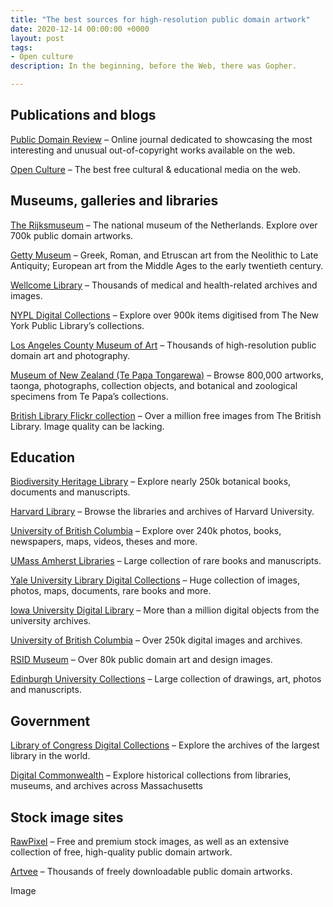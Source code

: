 ```yaml
---
title: "The best sources for high-resolution public domain artwork"
date: 2020-12-14 00:00:00 +0000
layout: post
tags:
- Open culture
description: In the beginning, before the Web, there was Gopher. 

---
```


## Publications and blogs
[Public Domain Review](https://publicdomainreview.org) – Online journal dedicated to showcasing the most interesting and unusual out-of-copyright works available on the web.
 
[Open Culture](https://www.openculture.com) – The best free cultural & educational media on the web.

## Museums, galleries and libraries
[The Rijksmuseum](http://rijksmuseum.nl) – The national museum of the Netherlands. Explore over 700k public domain artworks.

[Getty Museum](http://www.getty.edu) – Greek, Roman, and Etruscan art from the Neolithic to Late Antiquity; European art from the Middle Ages to the early twentieth century.

[Wellcome Library](https://wellcomelibrary.org/collections/digital-collections/) – Thousands of medical and health-related archives and images.

[NYPL Digital Collections](https://digitalcollections.nypl.org)  – Explore over 900k items digitised from  The New York Public Library’s collections.

[Los Angeles County Museum of Art](https://collections.lacma.org) – Thousands of high-resolution public domain art and photography.

[Museum of New Zealand (Te Papa Tongarewa)](https://collections.tepapa.govt.nz) – Browse 800,000 artworks, taonga, photographs, collection objects, and botanical and zoological specimens from Te Papa’s collections.

[British Library Flickr collection](https://www.flickr.com/photos/britishlibrary/albums) – Over a million free images from The British Library. Image quality can be lacking.

## Education
[Biodiversity Heritage Library](https://www.biodiversitylibrary.org) – Explore nearly 250k botanical books, documents and manuscripts.

[Harvard Library](https://curiosity.lib.harvard.edu) – Browse the libraries and archives of Harvard University.
 
[University of British Columbia](https://open.library.ubc.ca) – Explore over 240k photos, books, newspapers, maps, videos, theses and more.

[UMass Amherst Libraries](http://scua.library.umass.edu/umarmot/) – Large collection of rare books and manuscripts.

[Yale University Library Digital Collections](https://web.library.yale.edu/digital-collections) – Huge collection of images, photos, maps, documents, rare books and more.

[Iowa University Digital Library](https://digital.lib.uiowa.edu) – More than a million digital objects from the university archives.

[University of British Columbia](https://open.library.ubc.ca) – Over 250k digital images and archives.

[RSID Museum](https://risdmuseum.org/) – Over 80k public domain art and design images.

[Edinburgh University Collections](https://collections.ed.ac.uk)  – Large collection of drawings, art, photos and manuscripts.

## Government
[Library of Congress Digital Collections](https://www.loc.gov)  – Explore the archives of the largest library in the world.

[Digital Commonwealth](https://www.digitalcommonwealth.org) – Explore historical collections from libraries, museums, and archives across Massachusetts

## Stock image sites
[RawPixel](https://www.rawpixel.com/) – Free and premium stock images, as well as an extensive collection of free, high-quality public domain artwork.

[Artvee](https://artvee.com) – Thousands of freely downloadable public domain artworks.



Image 